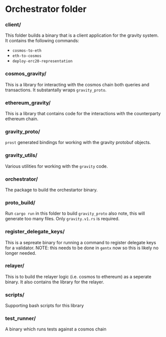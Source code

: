 # Orchestrator folder

### client/

This folder builds a binary that is a client application for the gravity system. It contains the following commands:
- `cosmos-to-eth`
- `eth-to-cosmos`
- `deploy-erc20-representation`

### cosmos_gravity/

This is a library for interacting with the cosmos chain both queries and transactions. It substantally wraps `gravity_proto`.

### ethereum_gravity/

This is a library that contains code for the interactions with the counterparty ethereum chain.

### gravity_proto/

`prost` generated bindings for working with the gravity protobuf objects.

### gravity_utils/

Various utilities for working with the `gravity` code.

### orchestrator/

The package to build the orchestartor binary.

### proto_build/

Run `cargo run` in this folder to build `gravity_proto` also note, this will generate too many files. Only `gravity.v1.rs` is required.

### register_delegate_keys/

This is a sepreate binary for running a command to register delegate keys for a validator. NOTE: this needs to be done in `gentx` now so this is likely no longer needed.

### relayer/

This is to build the relayer logic (i.e. cosmos to ethereum) as a seperate binary. It also contains the library for the relayer.

### scripts/

Supporting bash scripts for this library

### test_runner/

A binary which runs tests against a cosmos chain